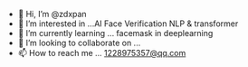 - 👋 Hi, I’m @zdxpan
- 👀 I’m interested in ...AI  Face Verification  NLP & transformer
- 🌱 I’m currently learning ...  facemask in deeplearning
- 💞️ I’m looking to collaborate on ...  
- 📫 How to reach me ... 1228975357@qq.com

<!---
zdxpan/zdxpan is a ✨ special ✨ repository because its `README.md` (this file) appears on your GitHub profile.
You can click the Preview link to take a look at your changes.
--->
